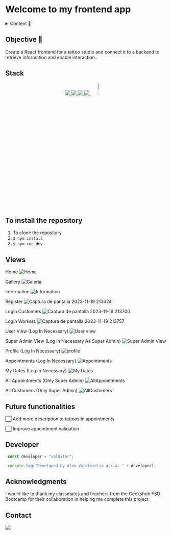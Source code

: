 # Welcome to my frontend app  

<details>
  <summary>Content 📝</summary>
  <ol>
    <li><a href="#objective-🎯">Objective</a></li>
    <li><a href="#stack">Stack</a></li>
    <li><a href="#to-install-the-repository">Installation</a></li>
    <li><a href="#views">Views</a></li>
    <li><a href="#future-functionalities">Future functionalities</a></li>
    <li><a href="#developer">Developer</a></li>
    <li><a href="#acknowledgments">Acknowledgments</a></li>
    <li><a href="#contact">Contact</a></li>
  </ol>
</details>

## Objective 🎯
Create a React frontend for a tattoo studio and connect it to a backend to retrieve information and enable interaction..    

## Stack
<div align="center">
<a href="https://www.reactjs.com/">
    <img src= "https://img.shields.io/badge/React-20232A?style=for-the-badge&logo=react&logoColor=61DAFB"/>
</a>
<a href="https://developer.mozilla.org/es/docs/Web/JavaScript">
    <img src= "https://img.shields.io/badge/javascipt-EFD81D?style=for-the-badge&logo=javascript&logoColor=black"/>
</a>
<a href="https://nodejs.org/es/">
    <img src= "https://img.shields.io/badge/node.js-026E00?style=for-the-badge&logo=node.js&logoColor=white"/>
</a>
<a href="https://www.expressjs.com/">
    <img src= "https://img.shields.io/badge/Express.js-404D59?style=for-the-badge"/>
</a>
<a href="https://git-scm.com/">
    <img width="10%" src="https://www.vectorlogo.zone/logos/git-scm/git-scm-ar21.svg"/>
</a>
 </div>

## To install the repository
1. To clone the repository
2. ` $ npm install `
3. ``` $ npm run dev ```

## Views
Home
![Home](https://github.com/VALDITOR/Tattoo-Studio-Frontend/assets/139993876/cbaa900f-7c88-416b-b8bc-1cec3bef920a)

Gallery
![Galeria](https://github.com/VALDITOR/Tattoo-Studio-Frontend/assets/139993876/aa4871b1-3ad1-4e53-a11b-e2cb81facb92)

Information
![Information](https://github.com/VALDITOR/Tattoo-Studio-Frontend/assets/139993876/9caf8380-8956-4e98-8d9f-7e1621318980)

Register
![Captura de pantalla 2023-11-19 213624](https://github.com/VALDITOR/Tattoo-Studio-Frontend/assets/139993876/a4cfbf16-9f4f-442a-8631-6011cbcc010c)

Login Customers
![Captura de pantalla 2023-11-19 213700](https://github.com/VALDITOR/Tattoo-Studio-Frontend/assets/139993876/6c66f833-df46-4866-8d5b-ab745417069c)

Login Workers
![Captura de pantalla 2023-11-19 213757](https://github.com/VALDITOR/Tattoo-Studio-Frontend/assets/139993876/881cdfc5-51f6-484b-a328-6ce3089f0b3a)

User View (Log In Necessary)
![User view](https://github.com/VALDITOR/Tattoo-Studio-Frontend/assets/139993876/a0869b2d-8d10-4e2e-8922-9bd187b85d44)

Super Admin View (Log In Necessary As Super Admin)
![Super Admin View](https://github.com/VALDITOR/Tattoo-Studio-Frontend/assets/139993876/d5586455-b3ba-421c-869f-dba12a2ecbf5)

Profile (Log In Necessary)
![profile](https://github.com/VALDITOR/Tattoo-Studio-Frontend/assets/139993876/4604dd78-aac9-44b8-8a59-9e5a9d18812e)

Appointments (Log In Necessary)
![Appointments](https://github.com/VALDITOR/Tattoo-Studio-Frontend/assets/139993876/aea2f064-4d1c-4e4a-8340-dd0694f5f851)

My Dates (Log In Necessary)
![My Dates ](https://github.com/VALDITOR/Tattoo-Studio-Frontend/assets/139993876/3cb218ea-37e4-48a8-b853-ca56cdaa06e8)

All Appointments (Only Super Admin)
![AllAppointments](https://github.com/VALDITOR/Tattoo-Studio-Frontend/assets/139993876/b4b63415-90de-4f78-b531-4f01de4a5861)

All Customers (Only Super Admin)
![AllCustomers](https://github.com/VALDITOR/Tattoo-Studio-Frontend/assets/139993876/ace33ad6-712e-4241-8352-741fc8797b41)

## Future functionalities
⬜ Add more description to tattoos in appointments

⬜ Improve appointment validation  

## Developer

``` js
 const developer = "valditor";

 console.log("Developed by Alex Valdivielso a.k.a: " + developer);
```  

## Acknowledgments

I would like to thank my classmates and teachers from the Geekshub FSD Bootcamp for their collaboration in helping me complete this project

## Contact
<a href="https://www.linkedin.com/in/alejandro-valdivielso-tortosa-9b2154273/" target="_blank"><img src="https://img.shields.io/badge/-LinkedIn-%230077B5?style=for-the-badge&logo=linkedin&logoColor=white" target="_blank"></a> 
</p>
